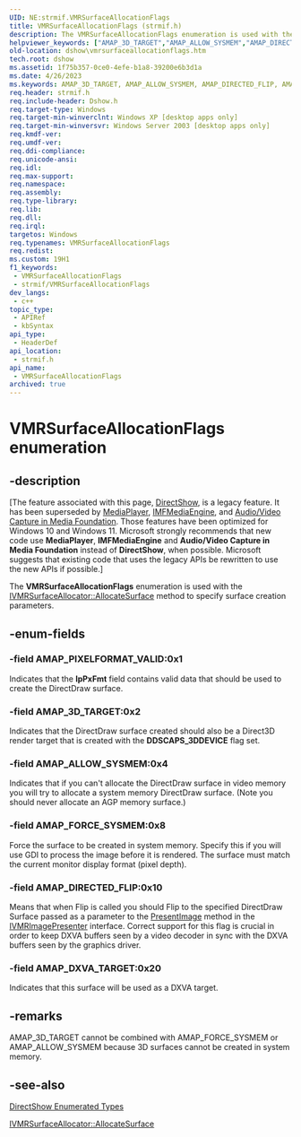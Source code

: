 ```yaml
---
UID: NE:strmif.VMRSurfaceAllocationFlags
title: VMRSurfaceAllocationFlags (strmif.h)
description: The VMRSurfaceAllocationFlags enumeration is used with the IVMRSurfaceAllocator::AllocateSurface method to specify surface creation parameters.
helpviewer_keywords: ["AMAP_3D_TARGET","AMAP_ALLOW_SYSMEM","AMAP_DIRECTED_FLIP","AMAP_DXVA_TARGET","AMAP_FORCE_SYSMEM","AMAP_PIXELFORMAT_VALID","VMRSurfaceAllocationFlags","VMRSurfaceAllocationFlags enumeration [DirectShow]","VMR_ALLOCATE_SURFACE_FLAGSEnumeration","dshow.vmrsurfaceallocationflags","strmif/AMAP_3D_TARGET","strmif/AMAP_ALLOW_SYSMEM","strmif/AMAP_DIRECTED_FLIP","strmif/AMAP_DXVA_TARGET","strmif/AMAP_FORCE_SYSMEM","strmif/AMAP_PIXELFORMAT_VALID","strmif/VMRSurfaceAllocationFlags"]
old-location: dshow\vmrsurfaceallocationflags.htm
tech.root: dshow
ms.assetid: 1f75b357-0ce0-4efe-b1a8-39200e6b3d1a
ms.date: 4/26/2023
ms.keywords: AMAP_3D_TARGET, AMAP_ALLOW_SYSMEM, AMAP_DIRECTED_FLIP, AMAP_DXVA_TARGET, AMAP_FORCE_SYSMEM, AMAP_PIXELFORMAT_VALID, VMRSurfaceAllocationFlags, VMRSurfaceAllocationFlags enumeration [DirectShow], VMR_ALLOCATE_SURFACE_FLAGSEnumeration, dshow.vmrsurfaceallocationflags, strmif/AMAP_3D_TARGET, strmif/AMAP_ALLOW_SYSMEM, strmif/AMAP_DIRECTED_FLIP, strmif/AMAP_DXVA_TARGET, strmif/AMAP_FORCE_SYSMEM, strmif/AMAP_PIXELFORMAT_VALID, strmif/VMRSurfaceAllocationFlags
req.header: strmif.h
req.include-header: Dshow.h
req.target-type: Windows
req.target-min-winverclnt: Windows XP [desktop apps only]
req.target-min-winversvr: Windows Server 2003 [desktop apps only]
req.kmdf-ver: 
req.umdf-ver: 
req.ddi-compliance: 
req.unicode-ansi: 
req.idl: 
req.max-support: 
req.namespace: 
req.assembly: 
req.type-library: 
req.lib: 
req.dll: 
req.irql: 
targetos: Windows
req.typenames: VMRSurfaceAllocationFlags
req.redist: 
ms.custom: 19H1
f1_keywords:
 - VMRSurfaceAllocationFlags
 - strmif/VMRSurfaceAllocationFlags
dev_langs:
 - c++
topic_type:
 - APIRef
 - kbSyntax
api_type:
 - HeaderDef
api_location:
 - strmif.h
api_name:
 - VMRSurfaceAllocationFlags
archived: true
---
```


# VMRSurfaceAllocationFlags enumeration


## -description

\[The feature associated with this page, [DirectShow](/windows/win32/directshow/directshow), is a legacy feature. It has been superseded by [MediaPlayer](/uwp/api/Windows.Media.Playback.MediaPlayer), [IMFMediaEngine](/windows/win32/api/mfmediaengine/nn-mfmediaengine-imfmediaengine), and [Audio/Video Capture in Media Foundation](/windows/win32/medfound/audio-video-capture-in-media-foundation). Those features have been optimized for Windows 10 and Windows 11. Microsoft strongly recommends that new code use **MediaPlayer**, **IMFMediaEngine** and **Audio/Video Capture in Media Foundation** instead of **DirectShow**, when possible. Microsoft suggests that existing code that uses the legacy APIs be rewritten to use the new APIs if possible.\]

The <b>VMRSurfaceAllocationFlags</b> enumeration is used with the <a href="/windows/desktop/api/strmif/nf-strmif-ivmrsurfaceallocator-allocatesurface">IVMRSurfaceAllocator::AllocateSurface</a> method to specify surface creation parameters.

## -enum-fields

### -field AMAP_PIXELFORMAT_VALID:0x1

Indicates that the <b>lpPxFmt</b> field contains valid data that should be used to create the DirectDraw surface.

### -field AMAP_3D_TARGET:0x2

Indicates that the DirectDraw surface created should also be a Direct3D render target that is created with the <b>DDSCAPS_3DDEVICE</b> flag set.

### -field AMAP_ALLOW_SYSMEM:0x4

Indicates that if you can't allocate the DirectDraw surface in video memory you will try to allocate a system memory DirectDraw surface. (Note you should never allocate an AGP memory surface.)

### -field AMAP_FORCE_SYSMEM:0x8

Force the surface to be created in system memory. Specify this if you will use GDI to process the image before it is rendered. The surface must match the current monitor display format (pixel depth).

### -field AMAP_DIRECTED_FLIP:0x10

Means that when Flip is called you should Flip to the specified DirectDraw Surface passed as a parameter to the <a href="/windows/desktop/api/strmif/nf-strmif-ivmrimagepresenter-presentimage">PresentImage</a> method in the <a href="/windows/desktop/api/strmif/nn-strmif-ivmrimagepresenter">IVMRImagePresenter</a> interface. Correct support for this flag is crucial in order to keep DXVA buffers seen by a video decoder in sync with the DXVA buffers seen by the graphics driver.

### -field AMAP_DXVA_TARGET:0x20

Indicates that this surface will be used as a DXVA target.

## -remarks

AMAP_3D_TARGET cannot be combined with AMAP_FORCE_SYSMEM or AMAP_ALLOW_SYSMEM because 3D surfaces cannot be created in system memory.

## -see-also

<a href="/windows/desktop/DirectShow/directshow-enumerated-types">DirectShow Enumerated Types</a>



<a href="/windows/desktop/api/strmif/nf-strmif-ivmrsurfaceallocator-allocatesurface">IVMRSurfaceAllocator::AllocateSurface</a>
